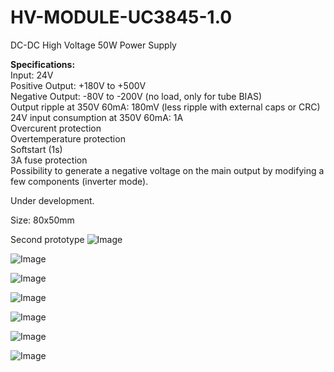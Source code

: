 # HV-MODULE-UC3845-1.0

DC-DC High Voltage 50W Power Supply 

<b>Specifications:</b><br>
Input: 24V<br>
Positive Output: +180V to +500V<br>
Negative Output: -80V to -200V (no load, only for tube BIAS)<br>
Output ripple at 350V 60mA: 180mV (less ripple with external caps or CRC)<br>
24V input consumption at 350V 60mA: 1A<br>
Overcurent protection<br>
Overtemperature protection<br>
Softstart (1s)<br>
3A fuse protection<br>
Possibility to generate a negative voltage on the main output by modifying a few components (inverter mode).
<br>

Under development.

Size: 80x50mm

Second prototype
![Image](https://github.com/user-attachments/assets/7f58a1af-ec62-44aa-819f-a93eed9e939e)

![Image](https://github.com/user-attachments/assets/7b1c0fb0-3a26-4c04-8d51-197d08ddce49)

![Image](https://github.com/user-attachments/assets/5981bff0-23ce-4dd1-9af1-aa278f018390)

![Image](https://github.com/user-attachments/assets/393cf031-cf42-489e-9572-0327271bb8c3)

![Image](https://github.com/user-attachments/assets/f56736c2-e92d-44c3-8f19-3450f1b18978)

![Image](https://github.com/user-attachments/assets/5f561d15-64d3-4a27-b403-c6852c448605)

![Image](https://github.com/user-attachments/assets/73bdbd1c-2aa7-4c50-8569-70683fa06069)
